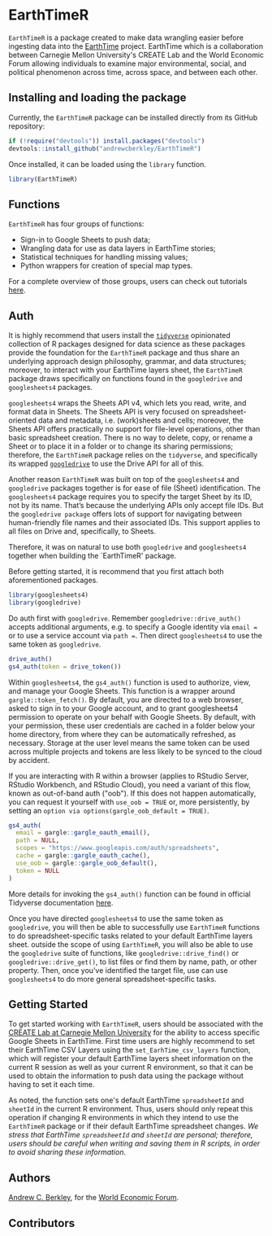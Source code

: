 # EarthTimeR

`EarthTimeR` is a package created to make data wrangling easier before ingesting data into the [EarthTime](https://earthtime.org/) project. EarthTime which is a collaboration between Carnegie Mellon University's CREATE Lab and the World Economic Forum allowing individuals to examine major environmental, social, and political phenomenon across time, across space, and between each other.

## Installing and loading the package

Currently, the `EarthTimeR` package can be installed directly from its GitHub repository:

```r
if (!require("devtools")) install.packages("devtools")
devtools::install_github("andrewcberkley/EarthTimeR")
```

Once installed, it can be loaded using the `library` function.

```r
library(EarthTimeR)
```

## Functions

`EarthTimeR` has four groups of functions:

* Sign-in to Google Sheets to push data;
* Wrangling data for use as data layers in EarthTime stories;
* Statistical techniques for handling missing values;
* Python wrappers for creation of special map types.

For a complete overview of those groups, users can check out tutorials [here](https://github.com/andrewcberkley/EarthTimeR/blob/master/vignettes/Introduction.md).

## Auth

It is highly recommend that users install the [`tidyverse`](https://www.tidyverse.org/) opinionated collection of R packages designed for data science as these packages provide the foundation for the `EarthTimeR` package and thus share an underlying approach design philosophy, grammar, and data structures; moreover, to interact with your EarthTime layers sheet, the `EarthTimeR` package draws specifically on functions found in the `googledrive` and `googlesheets4` packages.

`googlesheets4` wraps the Sheets API v4, which lets you read, write, and format data in Sheets. The Sheets API is very focused on spreadsheet-oriented data and metadata, i.e. (work)sheets and cells; moreover, the Sheets API offers practically no support for file-level operations, other than basic spreadsheet creation. There is no way to delete, copy, or rename a Sheet or to place it in a folder or to change its sharing permissions; therefore, the `EarthTimeR` package relies on the `tidyverse`, and specifically its wrapped [`googledrive`](https://googledrive.tidyverse.org) to use the Drive API for all of this.

Another reason `EarthTimeR` was built on top of the `googlesheets4` and `googledrive` packages together is for ease of file (Sheet) identification. The `googlesheets4` package requires you to specify the target Sheet by its ID, not by its name. That’s because the underlying APIs only accept file IDs. But the `googledrive package` offers lots of support for navigating between human-friendly file names and their associated IDs. This support applies to all files on Drive and, specifically, to Sheets.

Therefore, it was on natural to use both `googledrive` and `googlesheets4` together when building the `EarthTimeR' package.

Before getting started, it is recommend that you first attach both aforementioned packages.

```r
library(googlesheets4)
library(googledrive)
```

Do auth first with `googledrive`. Remember `googledrive::drive_auth()` accepts additional arguments, e.g. to specify a Google identity via `email =` or to use a service account via `path =`. Then direct `googlesheets4` to use the same token as `googledrive`.

```r
drive_auth()
gs4_auth(token = drive_token())
```

Within `googlesheets4`, the `gs4_auth()` function is used to authorize, view, and manage your Google Sheets. This function is a wrapper around `gargle::token_fetch()`. By default, you are directed to a web browser, asked to sign in to your Google account, and to grant googlesheets4 permission to operate on your behalf with Google Sheets. By default, with your permission, these user credentials are cached in a folder below your home directory, from where they can be automatically refreshed, as necessary. Storage at the user level means the same token can be used across multiple projects and tokens are less likely to be synced to the cloud by accident.

If you are interacting with R within a browser (applies to RStudio Server, RStudio Workbench, and RStudio Cloud), you need a variant of this flow, known as out-of-band auth ("oob"). If this does not happen automatically, you can request it yourself with `use_oob = TRUE` or, more persistently, by setting an `option via options(gargle_oob_default = TRUE)`.

```r
gs4_auth(
  email = gargle::gargle_oauth_email(),
  path = NULL,
  scopes = "https://www.googleapis.com/auth/spreadsheets",
  cache = gargle::gargle_oauth_cache(),
  use_oob = gargle::gargle_oob_default(),
  token = NULL
)
```

More details for invoking the `gs4_auth()` function can be found in official Tidyverse documentation [here](https://googlesheets4.tidyverse.org/reference/gs4_auth.html).

Once you have directed `googlesheets4` to use the same token as `googledrive`, you will then be able to successfully use `EarthTimeR` functions to do spreadsheet-specific tasks related to your default EarthTime layers sheet. outside the scope of using `EarthTimeR`, you will also be able to use the `googledrive` suite of functions, like `googledrive::drive_find()` or `googledrive::drive_get()`, to list files or find them by name, path, or other property. Then, once you’ve identified the target file, use can use `googlesheets4` to do more general spreadsheet-specific tasks.

## Getting Started

To get started working with `EarthTimeR`, users should be associated with the [CREATE Lab at Carnegie Mellon University](https://cmucreatelab.org/home) for the ability to access specific Google Sheets in EarthTime. First time users are highly recommend to set their EarthTime CSV Layers using the `set_EarhTime_csv_layers` function, which will register your default EarthTime layers sheet information on the current R session as well as your current R environment, so that it can be used to obtain the information to push data using the package without having to set it each time.

As noted, the function sets one's default EarthTime `spreadsheetId` and `sheetId` in the current R environment. Thus, users should only repeat this operation if changing R environments in which they intend to use the `EarthTimeR` package or if their default EarthTime spreadsheet changes. *We stress that EarthTime `spreadsheetId` and `sheetId` are personal; therefore, users should be careful when writing and saving them in R scripts, in order to avoid sharing these information*.

## Authors

[Andrew C. Berkley](https://github.com/andrewcberkley), for the [World Economic Forum](https://www.weforum.org/).

## Contributors